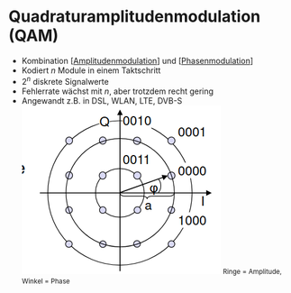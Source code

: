 # Quadraturamplitudenmodulation (QAM)

- Kombination [[Amplitudenmodulation]] und [[Phasenmodulation]]
- Kodiert $n$ Module in einem Taktschritt
- $2^n$ diskrete Signalwerte
- Fehlerrate wächst mit $n$, aber trotzdem recht gering
- Angewandt z.B. in DSL, WLAN, LTE, DVB-S
  <br/>
  ![](attachments/QAM.png)
  <small>Ringe = Amplitude, Winkel = Phase</small>

[//begin]: # "Autogenerated link references for markdown compatibility"
[Amplitudenmodulation]: Amplitudenmodulation "Amplitudenmodulation"
[Phasenmodulation]: Phasenmodulation "Phasenmodulation"
[//end]: # "Autogenerated link references"
